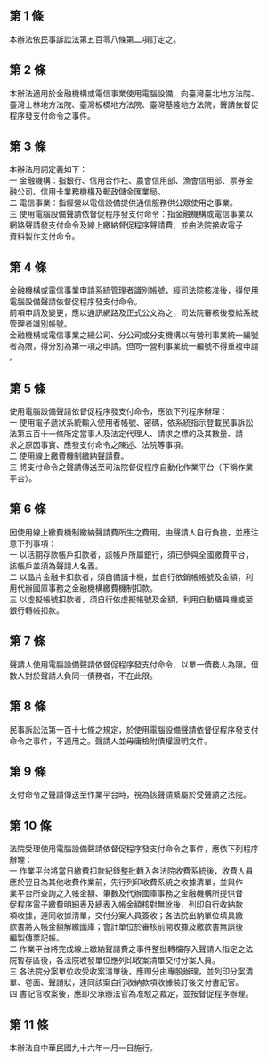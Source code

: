 第 1 條
-------
本辦法依民事訴訟法第五百零八條第二項訂定之。

第 2 條
-------
本辦法適用於金融機構或電信事業使用電腦設備，向臺灣臺北地方法院、  
臺灣士林地方法院、臺灣板橋地方法院、臺灣基隆地方法院，聲請依督促  
程序發支付命令之事件。

第 3 條
-------
本辦法用詞定義如下：  
一  金融機構：指銀行、信用合作社、農會信用部、漁會信用部、票券金  
    融公司、信用卡業務機構及郵政儲金匯業局。  
二  電信事業：指經營以電信設備提供通信服務供公眾使用之事業。  
三  使用電腦設備聲請依督促程序發支付命令：指金融機構或電信事業以  
    網路聲請發支付命令及線上繳納督促程序聲請費，並由法院接收電子  
    資料製作支付命令。

第 4 條
-------
金融機構或電信事業申請系統管理者識別帳號，經司法院核准後，得使用  
電腦設備聲請依督促程序發支付命令。  
前項申請及變更，應以通訊網路及正式公文為之，司法院審核後發給系統  
管理者識別帳號。  
金融機構或電信事業之總公司、分公司或分支機構以有營利事業統一編號  
者為限，得分別為第一項之申請。但同一營利事業統一編號不得重複申請  
。

第 5 條
-------
使用電腦設備聲請依督促程序發支付命令，應依下列程序辦理：  
一  使用電子遞狀系統輸入使用者帳號、密碼，依系統指示登載民事訴訟  
    法第五百十一條所定當事人及法定代理人、請求之標的及其數量、請  
    求之原因事實、應發支付命令之陳述、法院等事項。  
二  使用線上繳費機制繳納聲請費。  
三  將支付命令之聲請傳送至司法院督促程序自動化作業平台（下稱作業  
    平台）。

第 6 條
-------
因使用線上繳費機制繳納聲請費所生之費用，由聲請人自行負擔，並應注  
意下列事項：  
一  以活期存款帳戶扣款者，該帳戶所屬銀行，須已參與全國繳費平台，  
    該帳戶並須為聲請人名義。  
二  以晶片金融卡扣款者，須自備讀卡機，並自行依銷帳帳號及金額，利  
    用代辦國庫事務之金融機構繳費機制扣款。  
三  以虛擬帳號扣款者，須自行依虛擬帳號及金額，利用自動櫃員機或至  
    銀行轉帳扣款。

第 7 條
-------
聲請人使用電腦設備聲請依督促程序發支付命令，以單一債務人為限。但  
數人對於聲請人負同一債務者，不在此限。

第 8 條
-------
民事訴訟法第一百十七條之規定，於使用電腦設備聲請依督促程序發支付  
命令之事件，不適用之。聲請人並毋庸檢附債權證明文件。

第 9 條
-------
支付命令之聲請傳送至作業平台時，視為該聲請繫屬於受聲請之法院。

第 10 條
--------
法院受理使用電腦設備聲請依督促程序發支付命令之事件，應依下列程序  
辦理：  
一  作業平台將當日繳費扣款紀錄整批轉入各法院收費系統後，收費人員  
    應於翌日為其他收費作業前，先行列印收費系統之收據清單，並與作  
    業平台所查詢之入帳金額、筆數及代辦國庫事務之金融機構所提供督  
    促程序電子繳費明細表及總表入帳金額核對無訛後，列印自行收納款  
    項收據，連同收據清單，交付分案人員簽收；各法院出納單位填具繳  
    款書將入帳金額解繳國庫；會計單位於審核前開收據及繳款書無誤後  
    編製傳票記帳。  
二  作業平台將完成線上繳納聲請費之事件整批轉檔存入聲請人指定之法  
    院暫存區後，各法院收發單位應列印收案清單交付分案人員。  
三  各法院分案單位收受收案清單後，應即分由專股辦理，並列印分案清  
    單、卷面、聲請狀，連同該案自行收納款項收據裝訂後交付書記官。  
四  書記官收案後，應即交承辦法官為准駁之裁定，並按督促程序辦理。

第 11 條
--------
本辦法自中華民國九十六年一月一日施行。

